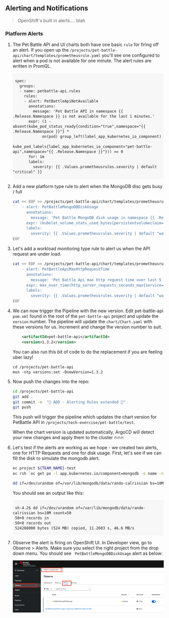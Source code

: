 ## Alerting and Notifications

> OpenShift's built in alerts.... blah
### Platform Alerts

1. The Pet Battle API and UI charts both have one basic `rule` for firing off an alert. If you open up the `/projects/pet-battle-api/chart/templates/prometheusrule.yaml` you'll see one configured to alert when a pod is not available for one minute. The alert rules are written in PromQL.

    <div class="highlight" style="background: #f7f7f7">
    <pre><code class="language-yaml">
    spec:
      groups:
      - name: petbattle-api.rules
        rules:
        - alert: PetBattleApiNotAvailable
          annotations:
            message: 'Pet Battle API in namespace {{ .Release.Namespace }} is not available for the last 1 minutes.'
          expr: (1 - absent(kube_pod_status_ready{condition="true",namespace="{{ .Release.Namespace }}"} * 
                on(pod) group_left(label_app_kubernetes_io_component) 
                kube_pod_labels{label_app_kubernetes_io_component="pet-battle-api",namespace="{{ .Release.Namespace }}"})) == 0
          for: 1m
          labels:
            severity: {{ .Values.prometheusrules.severity | default "critical" }}
    </code></pre></div>

2. Add a new platform type rule to alert when the MongoDB disc gets busy / full

    ```bash
    cat << EOF >> /projects/pet-battle-api/chart/templates/prometheusrule.yaml
        - alert: PetBattleMongoDBDiskUsage
          annotations:
            message: 'Pet Battle MongoDB disk usage in namespace {{ .Release.Namespace }} higher than 80%'
          expr: (kubelet_volume_stats_used_bytes{persistentvolumeclaim="pet-battle-api-mongodb",namespace="{{ .Release.Namespace }}"} / kubelet_volume_stats_capacity_bytes{persistentvolumeclaim="pet-battle-api-mongodb",namespace="{{ .Release.Namespace }}"}) * 100 > 80
          labels:
            severity: {{ .Values.prometheusrules.severity | default "warning" }}
    EOF
    ```

3. Let's add a workload monitoring type rule to alert us when the API request are under load.

    ```bash
    cat << EOF >> /projects/pet-battle-api/chart/templates/prometheusrule.yaml
        - alert: PetBattleApiMaxHttpRequestTime
          annotations:
            message: 'Pet Battle Api max http request time over last 5 min in namespace {{ .Release.Namespace }} exceeds 1.5 sec.'
          expr: max_over_time(http_server_requests_seconds_max{service="pet-battle-api",namespace="{{ .Release.Namespace }}"}[5m]) > 1.5
          labels:
            severity: {{ .Values.prometheusrules.severity | default "warning" }}
    EOF
    ```

4. We can now trigger the Pipeline with the new version. Edit pet-battle-api `pom.xml` found in the root of the `pet-battle-api` project and update the `version` number. The pipeline will update the `chart/Chart.yaml` with these versions for us. Increment and change the version number to suit.

    ```xml
        <artifactId>pet-battle-api</artifactId>
        <version>1.3.2</version>
    ```

    You can also run this bit of code to do the replacement if you are feeling uber lazy!

    ```bash#test
    cd /projects/pet-battle-api
    mvn -ntp versions:set -DnewVersion=1.3.2
    ```

5. Now push the changes into the repo:

    ```bash
    cd /projects/pet-battle-api
    git add .
    git commit -m  "🌳 ADD - Alerting Rules extended 🌳"
    git push
    ```

    This push will trigger the pipeline which updates the chart version for PetBattle API in `/projects/tech-exercise/pet-battle/test`.

    When the chart version is updated automatically, ArgoCD will detect your new changes and apply them to the cluster 🔥🔥🔥

6. Let's test if the alerts are working as we hope - we created two alerts, one for HTTP Requests and one for disk usage. First, let's see if we can fill the disk to simulate the mongodb alert.

    ```bash
    oc project ${TEAM_NAME}-test
    oc rsh `oc get po -l app.kubernetes.io/component=mongodb -o name -n ${TEAM_NAME}-test`
    ```

    ```bash
    dd if=/dev/urandom of=/var/lib/mongodb/data/rando-calrissian bs=10M count=50
    ```

    You should see an output like this:

    <div class="highlight" style="background: #f7f7f7">
    <pre><code class="language-bash">
    sh-4.2$ dd if=/dev/urandom of=/var/lib/mongodb/data/rando-calrissian bs=10M count=50
    50+0 records in
    50+0 records out
    524288000 bytes (524 MB) copied, 11.2603 s, 46.6 MB/s
    </code></pre></div>

7. Observe the alert is firing on OpenShift UI. In Developer view, go to Observe > Alerts. Make sure you select the right project from the drop down menu. You should see ` PetBattleMongoDBDiskUsage` alert as below:

    ![alert-mongodb](./images/alert-mongodb.png)
